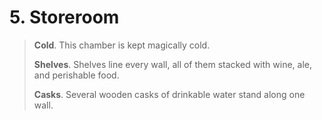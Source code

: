 # 5. Storeroom

>**Cold**. This chamber is kept magically cold.
>
>**Shelves**. Shelves line every wall, all of them stacked with wine, ale, and perishable food.
>
>**Casks**. Several wooden casks of drinkable water stand along one wall.
>